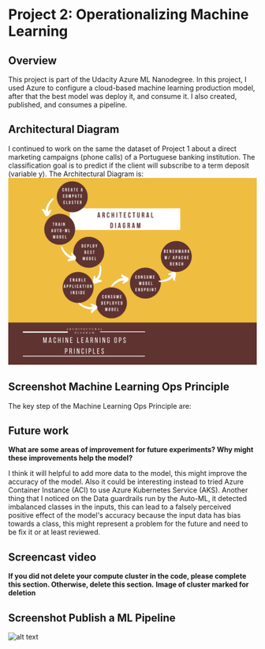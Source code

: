 # Project 2: Operationalizing Machine Learning

## Overview
This project is part of the Udacity Azure ML Nanodegree.
In this project, I used  Azure to configure a cloud-based machine learning production model, after that the best model was  deploy it, and consume it. I also created, published, and consumes a pipeline.

## Architectural Diagram

I continued to work on the same the dataset of Project 1 about a direct marketing campaigns (phone calls) of a Portuguese banking institution. The classification goal is to predict if the client will subscribe to a term deposit (variable y). The Architectural Diagram is:
![alt text](https://github.com/Gabilopez1/Udacity_Intro_Azure_ML/blob/master/Minimalist%20Circles%20Mind%20Map.png)

## Screenshot Machine Learning Ops Principle
The key step of the Machine Learning Ops Principle are:


## Future work
**What are some areas of improvement for future experiments? Why might these improvements help the model?**

I think it will helpful to add more data to the model, this might improve the accuracy of the model. Also it could be interesting instead to tried  Azure Container Instance (ACI) to use Azure Kubernetes Service (AKS). Another thing that I noticed on the Data guardrails run by the Auto-ML, it detected imbalanced classes in the inputs, this can lead to a falsely perceived positive effect  of the model's accuracy because the input data has bias towards a class, this might represent a problem for the future and need to be fix it or at least reviewed.


## Screencast video 
**If you did not delete your compute cluster in the code, please complete this section. Otherwise, delete this section.**
**Image of cluster marked for deletion**


## Screenshot Publish a ML Pipeline



![alt text](https://github.com/Gabilopez1/Optimizing_a_Pipeline_in_Azure/blob/master/clusterdeleting2.PNG)

